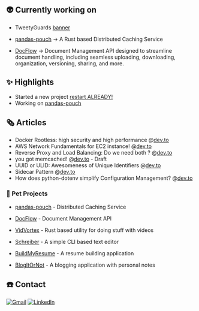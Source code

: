 
## 👽 Currently working on

- TweetyGuards [banner](https://photos.app.goo.gl/a1G7fjfgXMKLBboD8)

- [pandas-pouch](https://www.github.com/jiisanda/pandas-pouch) -> A Rust based Distributed Caching Service

- [DocFlow](https://www.github.com/jiisanda/docflow)
    -> Document Management API designed to streamline document handling, including seamless uploading, downloading, organization, versioning, sharing, and more.

## ✨ Highlights

- Started a new project [restart ALREADY!](https://www.github.com/jiisanda/restart-already)
- Working on [pandas-pouch](https://www.github.com/jiisanda/pandas-pouch)

## 🗞️ Articles

- Docker Rootless: high security and high performance @[dev.to](https://dev.to/jiisanda/docker-rootless-high-security-and-high-performance-2ji8)
- AWS Network Fundamentals for EC2 instance! @[dev.to](https://dev.to/jiisanda/aws-network-fundamentals-for-ec2-instance-4684)
- Reverse Proxy and Load Balancing: Do we need both ? @[dev.to](https://dev.to/jiisanda/reverse-proxy-and-load-balancing-do-we-need-both--45hc)
- you got memcached! @[dev.to](https://dev.to/jiisanda/you-got-memcached-2o5b-temp-slug-4896106?preview=d5b45adfb1c9ae3f6f8f36bb4295fcdba93d38ddcf76b2d262ca55ff27392922d0f2e9c436a473d00fabbfefbe858a0c20ca3af0e35d67773482a704) - Draft
- UUID or ULID: Awesomeness of Unique Identifiers @[dev.to](https://dev.to/jiisanda/uuid-or-ulid-awesomeness-of-unique-identifiers-48cd)
- Sidecar Pattern @[dev.to](https://dev.to/jiisanda/sidecar-pattern-4cp3)
- How does python-dotenv simplify Configuration Management? @[dev.to](https://dev.to/jiisanda/how-does-python-dotenv-simplify-configuration-management-3ne6)

### 🐼 Pet Projects

- [pandas-pouch](https://www.github.com/jiisanda/pandas-pouch) - Distributed Caching Service 


- [DocFlow](https://www.github.com/jiisanda/docflow) - Document Management API

- [VidVortex](https://www.github.com/jiisanda/vidvortex) - Rust based utility for doing stuff with videos

- [Schreiber](https://www.github.com/jiisanda/schreiber) - A simple CLI based text editor

- [BuildMyResume](https://www.github.com/jiisanda/BuildMyResume) - A resume building application

- [BlogItOrNot](https://www.github.com/jiisanda/blogitornot) - A blogging application with personal notes

## ☎️ Contact

[![
Gmail](https://img.shields.io/badge/Gmail-100000?style=for-the-badge&logo=gmail&logoColor=white)](mailto:harshjaiswal2307@gmail.com)
[![LinkedIn](https://img.shields.io/badge/linkedin-100000.svg?style=for-the-badge&logo=linkedin&logoColor=white)](https://www.linkedin.com/in/jiisanda)
